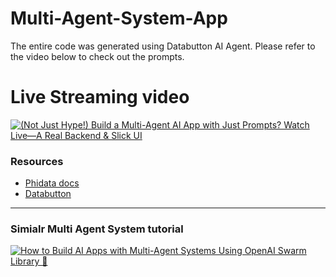 # Multi-Agent-System-App
The entire code was generated using Databutton AI Agent. Please refer to the video below to check out the prompts.

# Live Streaming video
[![(Not Just Hype!) Build a Multi-Agent AI App with Just Prompts? Watch Live—A Real Backend & Slick UI](https://img.youtube.com/vi/GiAqN402Kgs/maxresdefault.jpg)](https://youtu.be/GiAqN402Kgs)

### Resources
- [Phidata docs](https://docs.phidata.com/agents)
- [Databutton](https://databutton.com)
-----
### Simialr Multi Agent System tutorial
[![How to Build AI Apps with Multi-Agent Systems Using OpenAI Swarm Library 🐝](https://img.youtube.com/vi/wgmCjrMFoyc/maxresdefault.jpg)](https://youtu.be/wgmCjrMFoyc)
